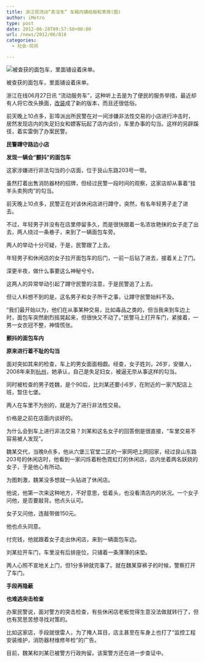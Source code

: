 ```yaml
---
title: 浙江现流动“卖淫车” 车厢内铺纸板和草席(图)
author: iMetro
type: post
date: 2012-06-28T09:57:50+00:00
url: /news/2012/06/818
categories:
  - 社会-坊间

---
```

![被查获的面包车，里面铺设着床单。][1]

被查获的面包车，里面铺设着床单。

浙江在线06月27日讯 “流动服务车”，这种听上去是为了便民的服务举措，最近却有人将它改头换面，[改装][2]成了新的版本，而且还很低俗。

前天晚上10点多，彭埠派出所民警在对一间涉嫌非法性交易的小店进行冲击时，居然发现店内的失足妇女和嫖客玩起了店内谈价，车里办事的勾当。这样的另辟蹊径，着实雷倒了办案民警。

**民警蹲守路边小店**

**发现一辆会“颤抖”的面包车**

这家涉嫌进行非法勾当的小店面，位于艮山东路203号一带。

虽然打着出售消防器材的招牌，但经过民警一段时间的观察，这家店却从事着“挂羊头卖狗肉”的勾当。

前天晚上10点多，民警正在对该休闲店进行蹲守，突然，有名年轻男子走了进去。

不过，年轻男子并没有在店里停留多久，而是很快跟着一名浓妆艳抹的女子走了出去，两人绕过一条巷子，来到了一辆面包车旁。

两人的举动十分可疑，于是，民警跟了上去。

年轻男子和休闲店的女子拉开面包车的后门，一前一后钻了进去，接着关上了门。

深更半夜，做什么事要这么神秘兮兮。

这两人的异常举动引起了蹲守民警的注意，于是民警追了上去。

但让人料想不到的是，这名男子和女子所干之事，让蹲守民警始料不及。

“我们最开始以为，他们在从事某种交易，比如毒品之类的，但当我来到车边上时，面包车突然剧烈摇晃起来，但很快又不动了。”民警马上打开车门，紧接着，一男一女衣冠不整，神情慌张。

**颤抖的面包车内**

**原来进行着不耻的勾当**

面对突如其来的检查，车上的男女面面相觑。经查，女子姓刘，26岁，安徽人，2008年来到[杭州][3]，她承认，自己是失足妇女，被逼无奈从事这样的勾当。

同时被检查的男子姓魏，是个90后，比刘某还要小6岁，在附近的一家汽配店上班，暂住七堡。

两人在车里不为别的，就是为了进行非法性交易。

价格是之前在店面内谈好的。

为什么会到车上进行非法交易？刘某和这名女子的回答倒是很直接，“车里交易不容易被人发现”。

魏某交代，当晚9点多，他从六堡三官堂二区的一家网吧上网回家，经过艮山东路203号的休闲店时，他看到一家闪烁着粉色霓虹灯的休闲店，店内坐着两名妖娆的女子，于是他心有所动。

为图刺激，魏某没多想就一头钻进了休闲店。

他说，他第一次来这种地方，不好意思，低着头，也没看清店内的状况。一个女子问他，是否要敲背。他点头认可。

女子又问他，连敲带做150元。

他也点头同意。

付完钱，他就跟着女子走出休闲店，来到一辆面包车边。

刘某拉开车门，车里没有后排座位，只铺着一条薄薄的床垫。

两人心照不宣地关上门，但1分多钟就完事了。就在魏某穿裤子的时候，警察打开了车门。

**手段再隐蔽**

**也难逃突击检查**

办案民警说，面对警方的突击检查，有些休闲店老板觉得生意没法做就转行了，但也有冥思苦想寻找对策的。

比如这家店，手段就很雷人，为了掩人耳目，店主甚至在车身上也打了“监控工程安装维护，消防器材维修年检”的广告。

目前，魏某和刘某已被警方行政拘留。该案警方还在进一步查证中。

 [1]: http://y0.ifengimg.com/news_spider/dci_2012/06/f41fc7c93ccc9401ee3cc3adab236cd0.jpg
 [2]: http://auto.ifeng.com/fun/refit
 [3]: http://app.travel.ifeng.com/city_detail_432